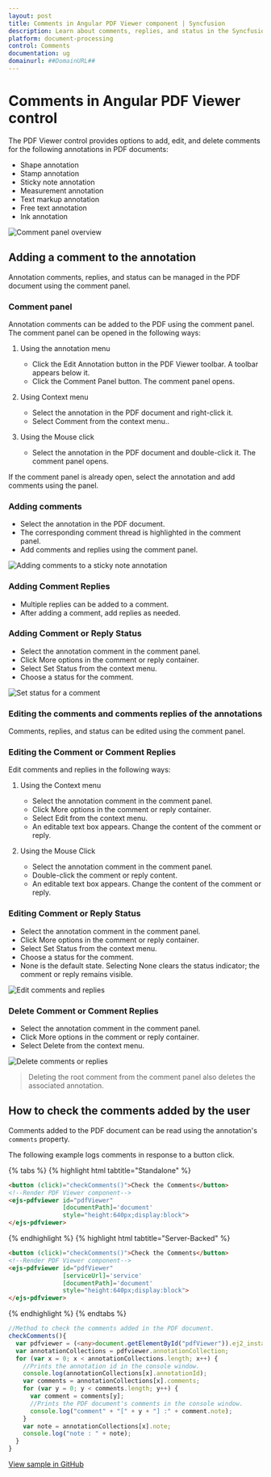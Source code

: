 ```yaml
---
layout: post
title: Comments in Angular PDF Viewer component | Syncfusion
description: Learn about comments, replies, and status in the Syncfusion Angular PDF Viewer component of Syncfusion Essential JS 2.
platform: document-processing
control: Comments
documentation: ug
domainurl: ##DomainURL##
---
```


# Comments in Angular PDF Viewer control

The PDF Viewer control provides options to add, edit, and delete comments for the following annotations in PDF documents:

* Shape annotation
* Stamp annotation
* Sticky note annotation
* Measurement annotation
* Text markup annotation
* Free text annotation
* Ink annotation

![Comment panel overview](../images/commentannot.png)

## Adding a comment to the annotation

Annotation comments, replies, and status can be managed in the PDF document using the comment panel.

### Comment panel

Annotation comments can be added to the PDF using the comment panel. The comment panel can be opened in the following ways:

1. Using the annotation menu

    * Click the Edit Annotation button in the PDF Viewer toolbar. A toolbar appears below it.
    * Click the Comment Panel button. The comment panel opens.

2. Using Context menu

    * Select the annotation in the PDF document and right-click it.
    * Select Comment from the context menu..

3. Using the Mouse click

    * Select the annotation in the PDF document and double-click it. The comment panel opens.

If the comment panel is already open, select the annotation and add comments using the panel.

### Adding comments

* Select the annotation in the PDF document.
* The corresponding comment thread is highlighted in the comment panel.
* Add comments and replies using the comment panel.

![Adding comments to a sticky note annotation](../images/stickycomment.png)

### Adding Comment Replies

* Multiple replies can be added to a comment.
* After adding a comment, add replies as needed.

### Adding Comment or Reply Status

* Select the annotation comment in the comment panel.
* Click More options in the comment or reply container.
* Select Set Status from the context menu.
* Choose a status for the comment.

![Set status for a comment](../images/commentstatus.png)

### Editing the comments and comments replies of the annotations

Comments, replies, and status can be edited using the comment panel.

### Editing the Comment or Comment Replies

Edit comments and replies in the following ways:

1. Using the Context menu

    * Select the annotation comment in the comment panel.
    * Click More options in the comment or reply container.
    * Select Edit from the context menu.
    * An editable text box appears. Change the content of the comment or reply.

2. Using the Mouse Click

    * Select the annotation comment in the comment panel.
    * Double-click the comment or reply content.
    * An editable text box appears. Change the content of the comment or reply.

### Editing Comment or Reply Status

* Select the annotation comment in the comment panel.
* Click More options in the comment or reply container.
* Select Set Status from the context menu.
* Choose a status for the comment.
* None is the default state. Selecting None clears the status indicator; the comment or reply remains visible.

![Edit comments and replies](../images/commentsedit.png)

### Delete Comment or Comment Replies

* Select the annotation comment in the comment panel.
* Click More options in the comment or reply container.
* Select Delete from the context menu.

![Delete comments or replies](../images/commentsdelete.png)

>Deleting the root comment from the comment panel also deletes the associated annotation.

## How to check the comments added by the user

Comments added to the PDF document can be read using the annotation's `comments` property.

The following example logs comments in response to a button click.

{% tabs %}
{% highlight html tabtitle="Standalone" %}

```html
<button (click)="checkComments()">Check the Comments</button>
<!--Render PDF Viewer component-->
<ejs-pdfviewer id="pdfViewer"
               [documentPath]='document'
               style="height:640px;display:block">
</ejs-pdfviewer>

```
{% endhighlight %}
{% highlight html tabtitle="Server-Backed" %}

```html
<button (click)="checkComments()">Check the Comments</button>
<!--Render PDF Viewer component-->
<ejs-pdfviewer id="pdfViewer"
               [serviceUrl]='service'
               [documentPath]='document'
               style="height:640px;display:block">
</ejs-pdfviewer>

```
{% endhighlight %}
{% endtabs %}


```typescript
//Method to check the comments added in the PDF document.
checkComments(){
  var pdfviewer = (<any>document.getElementById("pdfViewer")).ej2_instances[0];
  var annotationCollections = pdfviewer.annotationCollection;
  for (var x = 0; x < annotationCollections.length; x++) {
    //Prints the annotation id in the console window.
    console.log(annotationCollections[x].annotationId);
    var comments = annotationCollections[x].comments;
    for (var y = 0; y < comments.length; y++) {
      var comment = comments[y];
      //Prints the PDF document's comments in the console window.
      console.log("comment" + "[" + y + "] :" + comment.note);
    }
    var note = annotationCollections[x].note;
    console.log("note : " + note);
  }
}

```

[View sample in GitHub](https://github.com/SyncfusionExamples/angular-pdf-viewer-examples/tree/master/Annotations/How%20to%20check%20the%20comments)